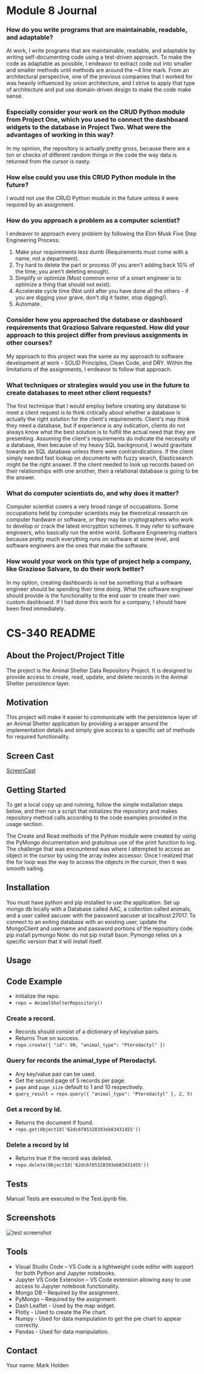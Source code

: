 # Module 8 Journal
### How do you write programs that are maintainable, readable, and adaptable? 
At work, I write programs that are maintainable, readable, and adaptable by writing self-documenting code using a test-driven approach. To make the code as adaptable as possible, I endeavor to extract code out into smaller and smaller methods until methods are around the ~4 line mark. From an architectural perspective, one of the previous companies that I worked for was heavily influenced by onion architecture, and I strive to apply that type of architecture and put use domain-driven design to make the code make sense.

### Especially consider your work on the CRUD Python module from Project One, which you used to connect the dashboard widgets to the database in Project Two. What were the advantages of working in this way?
In my opinion, the repository is actually pretty gross, because there are a ton or checks of different random things in the code the way data is returned from the cursor is nasty.

### How else could you use this CRUD Python module in the future?
I would not use the CRUD Python module in the future unless it were required by an assignment.

### How do you approach a problem as a computer scientist?
I endeavor to approach every problem by following the Elon Musk Five Step Engineering Process:
1. Make your requirements less dumb (Requirements must come with a name, not a department).
2. Try hard to delete the part or process (If you aren't adding back 10% of the time, you aren't deleting enough).
3. Simplify or optimize (Most common error of a smart engineer is to optimize a thing that should not exist).
4. Accelerate cycle time (Not until after you have done all the others - if you are digging your grave, don't dig it faster, stop digging!).
5. Automate.

### Consider how you approached the database or dashboard requirements that Grazioso Salvare requested. How did your approach to this project differ from previous assignments in other courses?
My approach to this project was the same as my approach to software development at work - SOLID Principles, Clean Code, and DRY. Within the limitations of the assignments, I endeavor to follow that approach.

### What techniques or strategies would you use in the future to create databases to meet other client requests?
The first technique that I would employ before creating any database to meet a client request is to think critically about whether a database is actually the right solution for the client's requirements. Client's may think they need a database, but if experience is any indication, clients do not always know what the best solution is to fulfill the actual need that they are presenting. Assuming the client's requirements do indicate the necessity of a database, then because of my heavy SQL background, I would gravitate towards an SQL database unless there were contraindications. If the client simply needed fast lookup on documents with fuzzy search, Elasticsearch might be the right answer. If the client needed to look up records based on their relationships with one another, then a relational database is going to be the answer.

### What do computer scientists do, and why does it matter?
Computer scientist covers a very broad range of occupations. Some occupations held by computer scientists may be theoretical research on computer hardware or software, or they may be cryptographers who work to develop or crack the latest encryption schemes. It may refer to software engineers, who basically run the entire world. Software Engineering matters because pretty much everything runs on software at some level, and software engineers are the ones that make the software.

### How would your work on this type of project help a company, like Grazioso Salvare, to do their work better?
In my option, creating dashboards is not be something that a software engineer should be spending their time doing. What the software engineer should provide is the functionality to the end user to create their own custom dashboard. If I had done this work for a company, I should have been fired immediately.


# CS-340 README
## About the Project/Project Title
The project is the Animal Shelter Data Repository Project. It is designed to provide access to create, read, update, and delete records in the Animal Shelter persistence layer.

## Motivation
This project will make it easier to communicate with the persistence layer of an Animal Shelter application by providing a wrapper around the implementation details and simply give access to a specific set of methods for required functionality.

## Screen Cast
[ScreenCast](https://www.screencast.com/t/CAfGVg3Y)

## Getting Started
To get a local copy up and running, follow the simple installation steps below, and then run a script that initializes the repository and makes repository method calls according to the code examples provided in the usage section.

The Create and Read methods of the Python module were created by using the PyMongo documentation and gratuitous use of the print function to log. The challenge that was encountered was where I attempted to access an object in the cursor by using the array index accessor. Once I realized that the for loop was the way to access the objects in the cursor, then it was smooth sailing.

## Installation
You must have python and pip installed to use the application.
Set up mongo db locally with a Database called AAC, a collection called animals, and a user called aacuser with the password aacuser at localhost:27017.
To connect to an exiting database with an existing user, update the MongoClient and username and password portions of the repository code.
pip install pymongo
Note: do not pip install bson. Pymongo relies on a specific version that it will install itself.

## Usage

## Code Example
- Initialize the repo.
- `repo = AnimalShelterRepository()`

### Create a record. 
- Records should consist of a dictionary of key/value pairs.
- Returns True on success.
- `repo.create({ "id": 99, "animal_type": "Pterodactyl" })`

### Query for records the animal_type of Pterodactyl.
- Any key/value pair can be used.
- Get the second page of 5 records per page.
- `page` and `page_size` default to 1 and 10 respectively.
- `query_result = repo.query({ "animal_type": "Pterodactyl" }, 2, 5)`

### Get a record by Id.
- Returns the document if found.
- `repo.get(ObjectId('62dc6f85328393eb83431455'))`

### Delete a record by Id
- Returns true if the record was deleted.
- `repo.delete(ObjectId('62dc6f85328393eb83431455'))`

## Tests
Manual Tests are executed in the Test.ipynb file.

## Screenshots
![test screenshot](./screenshot.png)

## Tools
- Visual Studio Code – VS Code is a lightweight code editor with support for both Python and Jupyter notebooks.
- Jupyter VS Code Extension – VS Code extension allowing easy to use access to Jupyter notebook functionality.
- Mongo DB – Required by the assignment.
- PyMongo – Required by the assignment.
- Dash Leaflet - Used by the map widget.
- Plotly - Used to create the Pie chart.
- Numpy - Used for data manipulation to get the pie chart to appear correctly.
- Pandas - Used for data manipulation.

## Contact
Your name: Mark Holden
